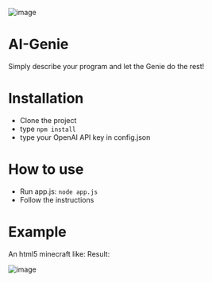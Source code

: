 ![image](https://user-images.githubusercontent.com/5095297/230383579-dfea7173-7dc9-451b-9de3-58f39100a50c.png)

# AI-Genie
Simply describe your program and let the Genie do the rest!

# Installation
- Clone the project
- type `npm install`
- type your OpenAI API key in config.json

# How to use
- Run app.js: `node app.js`
- Follow the instructions

# Example
An html5 minecraft like:
Result:

![image](https://user-images.githubusercontent.com/5095297/230383803-fea146c0-5cab-4d57-b2f8-532c7aff0a71.png)
